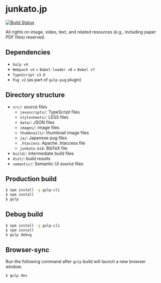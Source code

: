 # junkato.jp

[![Build Status](https://travis-ci.com/arcatdmz/junkato.jp.svg?branch=master&status=passed)](https://travis-ci.com/arcatdmz/junkato.jp)

All rights on image, video, text, and related resources (e.g., including paper PDF files) reserved.

## Dependencies

- `Gulp v4`
- `Webpack v4` + `Babel-loader v8` + `Babel v7`
- `TypeScript v3.8`
- `Pug v2` (as part of `gulp-pug` plugin)

## Directory structure

- `src/`: source files
  - `javascripts/`: TypeScript files
  - `stylesheets/`: LESS files
  - `data/`: JSON files
  - `images/`: image files
  - `thumbnails/`: thumbnail image files
  - `ja/`: Japanese pug files
  - `.htaccess`: Apache .htaccess file
  - `junkato.bib`: BibTeX file
- `build/`: intermediate build files
- `dist/`: build results
- `semantic/`: Semantic UI source files

## Production build

```sh
$ npm install -g gulp-cli
$ npm install
$ gulp
```

## Debug build

```sh
$ npm install -g gulp-cli
$ npm install
$ gulp debug
```

## Browser-sync

Run the following command after `gulp` build will launch a new browser window.

```sh
$ gulp dev
```
